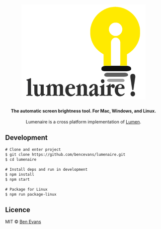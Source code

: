
<h1 align="center">
  <a href="https://github.com/bencevans/lumenaire"><img src="logo@400px.png" alt="Lumenaire" width="400" height="307"></a>
  <br>
</h1>

<h4 align="center">The automatic screen brightness tool. For Mac, Windows, and Linux.</h4>

<p align="center">Lumenaire is a cross platform implementation of <a href="https://github.com/anishathalye/lumen">Lumen</a>.</p>

## Development

```
# Clone and enter project
$ git clone https://github.com/bencevans/lumenaire.git
$ cd lumenaire

# Install deps and run in development
$ npm install
$ npm start

# Package for Linux
$ npm run package-linux
```

## Licence

MIT &copy; [Ben Evans](https://bencevans.io)
